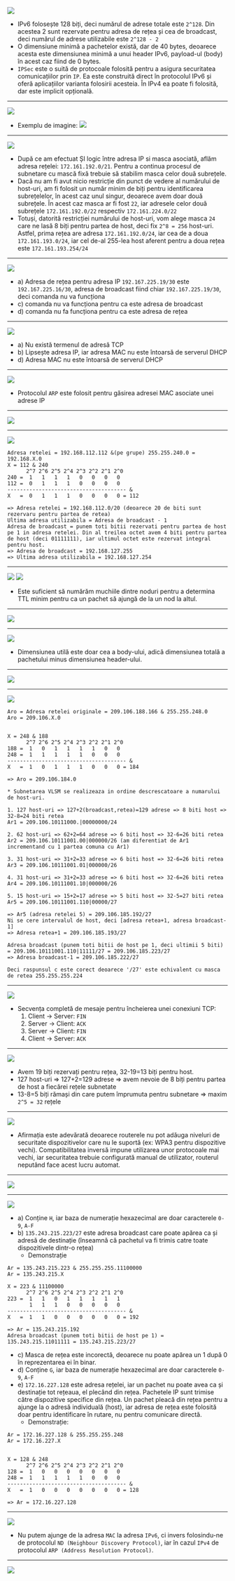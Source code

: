 
![](./Images/Examen2022/E2022Ex2.png)
- IPv6 folosește 128 biți, deci numărul de adrese totale este ``2^128``. Din acestea 2 sunt rezervate pentru adresa de rețea și cea de broadcast, deci numărul de adrese utilizabile este ``2^128 - 2``
- O dimensiune minimă a pachetelor există, dar de 40 bytes, deoarece acesta este dimensiunea minimă a unui header IPv6, payload-ul (body) în acest caz fiind de 0 bytes.
- ``IPSec`` este o suită de protocoale folosită pentru a asigura securitatea comunicațiilor prin ``IP``. Ea este construită direct în protocolul IPv6 și oferă aplicațiilor varianta folosirii acesteia. În IPv4 ea poate fi folosită, dar este implicit opțională.
---

![](./Images/Examen2022/E2022Ex3.png)

- Exemplu de imagine:
![](./Images/Examen2022/E2022Ex3Wireshark.png)

---

![](./Images/Examen2022/E2022Ex4.png)
- După ce am efectuat ȘI logic între adresa IP si masca asociată, aflăm adresa rețelei: ``172.161.192.0/21``. Pentru a continua procesul de subnetare cu mască fixă trebuie să stabilim masca celor două subrețele. 
- Dacă nu am fi avut nicio restricție din punct de vedere al numărului de host-uri, am fi folosit un număr minim de biți pentru identificarea subrețelelor, în acest caz unul singur, deoarece avem doar două subrețele. În acest caz masca ar fi fost ``22``, iar adresele celor două subrețele ``172.161.192.0/22`` respectiv ``172.161.224.0/22``
- Totuși, datorită restricției numărului de host-uri, vom alege masca ``24`` care ne lasă 8 biți pentru partea de host, deci fix ``2^8 = 256`` host-uri. Astfel, prima rețea are adresa ``172.161.192.0/24``, iar cea de a doua ``172.161.193.0/24``, iar cel de-al 255-lea host aferent pentru a doua rețea este ``172.161.193.254/24``
---

![](./Images/Examen2022/E2022Ex5.png)

- a) Adresa de rețea pentru adresa IP ``192.167.225.19/30`` este ``192.167.225.16/30``, adresa de broadcast fiind chiar ``192.167.225.19/30``, deci comanda nu va funcționa
- c) comanda nu va funcționa pentru ca este adresa de broadcast
- d) comanda nu fa funcționa pentru ca este adresa de rețea

--- 

![](./Images/Examen2022/E2022Ex6.png)

- a) Nu există termenul de adresă TCP
- b) Lipsește adresa IP, iar adresa MAC nu este întoarsă de serverul DHCP
- d) Adresa MAC nu este întoarsă de serverul DHCP 

--- 

![](./Images/Examen2022/E2022Ex7.png)

- Protocolul ``ARP`` este folosit pentru găsirea adresei MAC asociate unei adrese IP

---

![](./Images/Examen2022/E2022Ex8.png)

---

![](./Images/Examen2022/E2022Ex9.png)

```
Adresa retelei = 192.168.112.112 &(pe grupe) 255.255.240.0 = 192.168.X.0
X = 112 & 240
      2^7 2^6 2^5 2^4 2^3 2^2 2^1 2^0
240 =  1   1   1   1   0   0   0   0
112 =  0   1   1   1   0   0   0   0
-------------------------------------- &
X   =  0   1   1   1   0   0   0   0 = 112

=> Adresa retelei = 192.168.112.0/20 (deoarece 20 de biti sunt rezervaru pentru partea de retea)
Ultima adresa utilizabila = Adresa de broadcast - 1
Adresa de broadcast = punem toti bitii rezervati pentru partea de host pe 1 in adresa retelei. Din al treilea octet avem 4 biti pentru partea de host (deci 01111111), iar ultimul octet este rezervat integral pentru host.
=> Adresa de broadcast = 192.168.127.255
=> Ultima adresa utilizabila = 192.168.127.254
```

---

![](./Images/Examen2022/E2022Ex10.png)
![](Images/Curs5ExplicatieTTL.png)
- Este suficient să numărăm muchiile dintre noduri pentru a determina TTL minim pentru ca un pachet să ajungă de la un nod la altul.

---

![](./Images/Examen2022/E2022Ex11.png)

---

![](./Images/Examen2022/E2022Ex12.png)
- Dimensiunea utilă este doar cea a body-ului, adică dimensiunea totală a pachetului minus dimensiunea header-ului.

---

![](./Images/Examen2022/E2022Ex13.png)

---

![](./Images/Examen2022/E2022Ex14.png)

```
Aro = Adresa retelei originale = 209.106.188.166 & 255.255.248.0
Aro = 209.106.X.0


X = 248 & 188
      2^7 2^6 2^5 2^4 2^3 2^2 2^1 2^0
188 =  1   0   1   1   1   1   0   0
248 =  1   1   1   1   1   0   0   0
-------------------------------------- &
X   =  1   0   1   1   1   0   0   0 = 184

=> Aro = 209.106.184.0

* Subnetarea VLSM se realizeaza in ordine descrescatoare a numarului de host-uri.

1. 127 host-uri => 127+2(broadcast,retea)=129 adrese => 8 biti host => 32-8=24 biti retea
Ar1 = 209.106.10111000.|00000000/24

2. 62 host-uri => 62+2=64 adrese => 6 biti host => 32-6=26 biti retea
Ar2 = 209.106.10111001.00|000000/26 (am diferentiat de Ar1 incrementand cu 1 partea comuna cu Ar1)

3. 31 host-uri => 31+2=33 adrese => 6 biti host => 32-6=26 biti retea
Ar3 = 209.106.10111001.01|000000/26

4. 31 host-uri => 31+2=33 adrese => 6 biti host => 32-6=26 biti retea
Ar4 = 209.106.10111001.10|000000/26

5. 15 host-uri => 15+2=17 adrese => 5 biti host => 32-5=27 biti retea
Ar5 = 209.106.10111001.110|00000/27

=> Ar5 (adresa retelei 5) = 209.106.185.192/27
Ni se cere intervalul de host, deci [adresa retea+1, adresa broadcast-1]
=> Adresa retea+1 = 209.106.185.193/27

Adresa broadcast (punem toti bitii de host pe 1, deci ultimii 5 biti) = 209.106.10111001.110|11111/27 = 209.106.185.223/27
=> Adresa broadcast-1 = 209.106.185.222/27

Deci raspunsul c este corect deoarece '/27' este echivalent cu masca de retea 255.255.255.224

```

---

![](./Images/Examen2022/E2022Ex15.png)
- Secvența completă de mesaje pentru încheierea unei conexiuni TCP:
	1. Client -> Server: ``FIN``
	2. Server -> Client: ``ACK``
	3. Server -> Client: ``FIN``
	4. Client -> Server: ``ACK``

---

![](./Images/Examen2022/E2022Ex16.png)
- Avem 19 biți rezervați pentru rețea, 32-19=13 biți pentru host. 
- 127 host-uri => 127+2=129 adrese => avem nevoie de 8 biți pentru partea de host a fiecărei rețele subnetate
- 13-8=5 biți rămași din care putem împrumuta pentru subnetare => maxim ``2^5 = 32``  rețele

---

![](./Images/Examen2022/E2022Ex17.png)
- Afirmația este adevărată deoarece routerele nu pot adăuga niveluri de securitate dispozitivelor care nu le suportă (ex: WPA3 pentru dispozitive vechi). Compatibilitatea inversă impune utilizarea unor protocoale mai vechi, iar securitatea trebuie configurată manual de utilizator, routerul neputând face acest lucru automat.

---

![](./Images/Examen2022/E2022Ex18.png)

---

![](./Images/Examen2022/E2022Ex19.png)
- a) Conține ``H``, iar baza de numerație hexazecimal are doar caracterele ``0-9``, ``A-F``
- b) ``135.243.215.223/27`` este adresa broadcast care poate apărea ca și adresă de destinație (înseamnă că pachetul va fi trimis catre toate dispozitivele dintr-o rețea)
	- Demonstrație
```
Ar = 135.243.215.223 & 255.255.255.11100000
Ar = 135.243.215.X

X = 223 & 11100000
      2^7 2^6 2^5 2^4 2^3 2^2 2^1 2^0
223 =  1   1   0   1   1   1   1   1
       1   1   1   0   0   0   0   0
-------------------------------------- &
X   =  1   1   0   0   0   0   0   0 = 192

=> Ar = 135.243.215.192
Adresa broadcast (punem toti bitii de host pe 1) = 135.243.215.11011111 = 135.243.215.223/27
```
- c) Masca de rețea este incorectă, deoarece nu poate apărea un 1 după 0 în reprezentarea ei în binar.
- d) Conține ``G``, iar baza de numerație hexazecimal are doar caracterele ``0-9``, ``A-F``
- e) ``172.16.227.128`` este adresa rețelei, iar un pachet nu poate avea ca și destinație tot rețeaua, el plecând din rețea. Pachetele IP sunt trimise către dispozitive specifice din rețea. Un pachet pleacă din rețea pentru a ajunge la o adresă individuală (host), iar adresa de rețea este folosită doar pentru identificare în rutare, nu pentru comunicare directă.
	- Demonstrație:
```
Ar = 172.16.227.128 & 255.255.255.248
Ar = 172.16.227.X


X = 128 & 248
      2^7 2^6 2^5 2^4 2^3 2^2 2^1 2^0
128 =  1   0   0   0   0   0   0   0
248 =  1   1   1   1   1   0   0   0
-------------------------------------- &
X   =  1   0   0   0   0   0   0   0 = 128

=> Ar = 172.16.227.128
```

--- 

![](./Images/Examen2022/E2022Ex20.png)
- Nu putem ajunge de la adresa ``MAC`` la adresa ``IPv6``, ci invers folosindu-ne de protocolul ``ND (Neighbour Discovery Protocol)``, iar în cazul ``IPv4`` de protocolul ``ARP (Address Resolution Protocol)``.

---

![](./Images/Examen2022/E2022Ex21.png)
